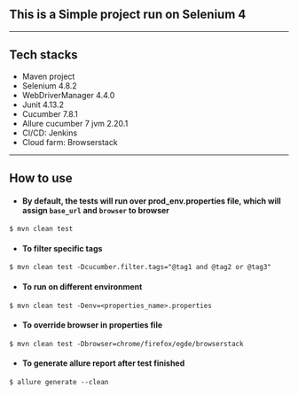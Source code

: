 ## This is a Simple project run on Selenium 4
****
## Tech stacks
* Maven project
* Selenium 4.8.2
* WebDriverManager 4.4.0
* Junit 4.13.2
* Cucumber 7.8.1
* Allure cucumber 7 jvm 2.20.1
* CI/CD: Jenkins
* Cloud farm: Browserstack


****
## How to use

* #### By default, the tests will run over prod_env.properties file, which will assign `base_url` and `browser` to browser
```shell
$ mvn clean test
```
* #### To filter specific tags 
```shell
$ mvn clean test -Dcucumber.filter.tags="@tag1 and @tag2 or @tag3"
```
* #### To run on different environment
```shell
$ mvn clean test -Denv=<properties_name>.properties
```
* #### To override browser in properties file
```shell
$ mvn clean test -Dbrowser=chrome/firefox/egde/browserstack
```
* #### To generate allure report after test finished
```shell
$ allure generate --clean
```
